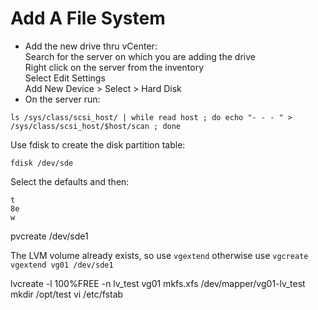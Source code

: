 # Add A File System

- Add the new drive thru vCenter:  
Search for the server on which you are adding the drive  
Right click on the server from the inventory  
Select Edit Settings  
Add New Device > Select > Hard Disk  
- On the server run:

``ls /sys/class/scsi_host/ | while read host ; do echo "- - - " > /sys/class/scsi_host/$host/scan ; done``

Use fdisk to create the disk partition table:  

``fdisk /dev/sde``  

Select the defaults and then:  

``t``  
``8e``  
``w``

pvcreate /dev/sde1  

The LVM volume already exists, so use ``vgextend`` otherwise use ``vgcreate``  
``vgextend vg01 /dev/sde1``

lvcreate -l 100%FREE -n lv_test vg01
mkfs.xfs /dev/mapper/vg01-lv_test
mkdir /opt/test
vi /etc/fstab


